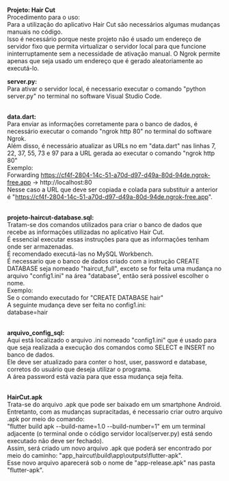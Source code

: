 <b>Projeto: Hair Cut</b> <br/>
Procedimento para o uso: <br/>
Para a utilização do aplicativo Hair Cut são necessários algumas mudanças manuais no código.  <br/>
Isso é necessário porque neste projeto não é usado um endereço de servidor fixo que permita virtualizar o servidor local para que funcione ininterruptamente sem a necessidade de ativação manual. O Ngrok permite apenas que seja usado um endereço que é gerado aleatoriamente ao executá-lo. <br/>

<b>server.py:</b> <br/>
Para ativar o servidor local, é necessario executar o comando "python server.py" no terminal no software Visual Studio Code. <br/>
<br/>

<b>data.dart:</b> <br/>
Para enviar as informações corretamente para o banco de dados, é necessário executar o comando "ngrok http 80" no terminal do software Ngrok. <br/>
Além disso, é necessário atualizar as URLs no em "data.dart" nas linhas 7, 22, 37, 55, 73 e 97 para a URL gerada ao executar o comando "ngrok http 80"<br/>
Exemplo: <br/>
Forwarding                    https://cf4f-2804-14c-51-a70d-d97-d49a-80d-94de.ngrok-free.app -> http://localhost:80 <br/>
Nesse caso a URL que deve ser copiada e colada para substituir a anterior é "https://cf4f-2804-14c-51-a70d-d97-d49a-80d-94de.ngrok-free.app". <br/>
<br/>

<b>projeto-haircut-database.sql:</b> <br/>
Tratam-se dos comandos utilizados para criar o banco de dados que recebe as informações utilizadas no aplicativo Hair Cut. <br/>
É essencial executar essas instruções para que as informações tenham onde ser armazenadas. <br/>
É recomendado executá-las no MySQL Workbench. <br/>
É necessario que o banco de dados criado com a instrução CREATE DATABASE seja nomeado "haircut_full", exceto se for feita uma mudança no arquivo "config1.ini" na área "database", então será possivel escolher o nome. <br/>
Exemplo: <br/>
Se o comando executado for "CREATE DATABASE hair"<br/>
A seguinte mudança deve ser feita no config1.ini: <br/>
database=hair <br/>
<br/>

<b>arquivo_config_sql:</b><br/>
Aqui está localizado o arquivo .ini nomeado "config1.ini" que é usado para que seja realizada a execução dos comandos como SELECT e INSERT no banco de dados.<br/>
Ele deve ser atualizado para conter o host, user, password e database, corretos do usuário que deseja utilizar o programa. <br/>
A área password está vazia para que essa mudança seja feita.<br/>
<br/>


<b>HairCut.apk</b><br/>
Trata-se do arquivo .apk que pode ser baixado em um smartphone Android. Entretanto, com as mudanças supracitadas, é necessario criar outro arquivo .apk por meio do comando:<br/>
"flutter build apk --build-name=1.0 --build-number=1" em um  terminal adjacente (o terminal onde o código servidor local(server.py) está sendo executado não deve ser fechado). <br/>
Assim, será criado um novo arquivo .apk que poderá ser encontrado por meio do caminho: "app_haircut\build\app\outputs\flutter-apk". <br/>
Esse novo arquivo aparecerá sob o nome de "app-release.apk" nas pasta "flutter-apk".

